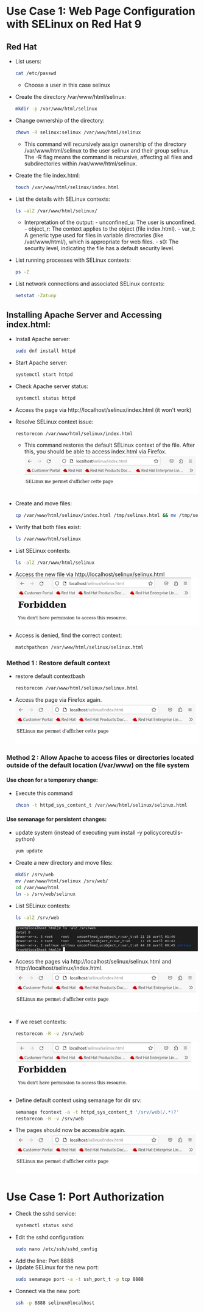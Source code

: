 # Use Case 1: Web Page Configuration with SELinux on Red Hat 9

## Red Hat

- List users:
  ```bash
  cat /etc/passwd
  ```
   - Choose a user in this case selinux
- Create the directory /var/www/html/selinux:
  ```bash
  mkdir -p /var/www/html/selinux
  ```
- Change ownership of the directory:
  ```bash
  chown -R selinux:selinux /var/www/html/selinux
  ```
  - This command will recursively assign ownership of the directory /var/www/html/selinux to the user selinux and their group selinux. The -R flag means the command is recursive, affecting all files and subdirectories within /var/www/html/selinux.

- Create the file index.html:
  ```bash
  touch /var/www/html/selinux/index.html
  ```
- List the details with SELinux contexts:
  ```bash
  ls -alZ /var/www/html/selinux/
  ```
  - Interpretation of the output:
        - unconfined_u: The user is unconfined.
        - object_r: The context applies to the object (file index.html).
        - var_t: A generic type used for files in variable directories (like /var/www/html/), which is appropriate for web files.
        - s0: The security level, indicating the file has a default security level.
- List running processes with SELinux contexts:
  ```bash
  ps -Z
  ```
- List network connections and associated SELinux contexts:
  ```bash
  netstat -Zatunp
  ```

## Installing Apache Server and Accessing index.html:

- Install Apache server:
  ```bash
  sudo dnf install httpd
  ```
- Start Apache server:
  ```bash
  systemctl start httpd
  ```
- Check Apache server status:
  ```bash
  systemctl status httpd
  ```
- Access the page via http://localhost/selinux/index.html (it won't work)
- Resolve SELinux context issue:
  ```bash
  restorecon /var/www/html/selinux/index.html
  ```
  - This command restores the default SELinux context of the file. After this, you should be able to access index.html via Firefox.
    ![Local Example](./images/Selinux/cap1.JPG)
  
- Create and move files:
  ```bash
  cp /var/www/html/selinux/index.html /tmp/selinux.html && mv /tmp/selinux.html /var/www/html/selinux/
  ```
- Verify that both files exist:
  ```bash
  ls /var/www/html/selinux
  ```
- List SELinux contexts:
  ```bash
  ls -alZ /var/www/html/selinux
  ```
- Access the new file via http://localhost/selinux/selinux.html
  ![Local Example](./images/Selinux/cap2.JPG)
  
- Access is denied, find the correct context:
  ```bash
  matchpathcon /var/www/html/selinux/selinux.html
  ```
### Method 1 : Restore default context

- restore default contextbash
  ```bash
  restorecon /var/www/html/selinux/selinux.html
  ```
- Access the page via Firefox again.
  ![Local Example](./images/Selinux/cap1.JPG)
  
### Method 2 : Allow Apache to access files or directories located outside of the default location (/var/www) on the file system

#### Use chcon for a temporary change:
- Execute this command
  ```bash
  chcon -t httpd_sys_content_t /var/www/html/selinux/selinux.html
  ```
#### Use semanage for persistent changes:

- update system (instead of executing yum install -y policycoreutils-python)
  ```bash
  yum update
  ```
- Create a new directory and move files:
  ```bash
  mkdir /srv/web
  mv /var/www/html/selinux /srv/web/
  cd /var/www/html
  ln -s /srv/web/selinux
  ```
- List SELinux contexts:
  ```bash
  ls -alZ /srv/web
  ```
  ![Local Example](./images/Selinux/cap3.JPG)
  
- Access the pages via http://localhost/selinux/selinux.html and http://localhost/selinux/index.html.
  ![Local Example](./images/Selinux/cap1.JPG)
- If we reset contexts:
  ```bash
  restorecon -R -v /srv/web
  ```
  ![Local Example](./images/Selinux/cap2.JPG)

- Define default context using semanage for dir srv:
  ```bash
  semanage fcontext -a -t httpd_sys_content_t '/srv/web(/.*)?'
  restorecon -R -v /srv/web
  
- The pages should now be accessible again.
  ![Local Example](./images/Selinux/cap1.JPG)

# Use Case 1: Port Authorization

- Check the sshd service:
  ```bash
  systemctl status sshd
  ```
- Edit the sshd configuration:
  ```bash
  sudo nano /etc/ssh/sshd_config
  ```
- Add the line: Port 8888
- Update SELinux for the new port:
  ```bash
  sudo semanage port -a -t ssh_port_t -p tcp 8888
  ```
- Connect via the new port:
  ```bash
  ssh -p 8888 selinux@localhost
  ```
